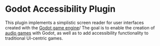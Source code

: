 # Godot Accessibility Plugin

This plugin implements a simplistic screen reader for user interfaces created with the [Godot game engine](https://godotengine.org)/ The goal is to enable the creation of [audio games](https://en.wikipedia.org/wiki/Audio_game) with Godot, as well as to add accessibility functionality to traditional UI-centric games.
